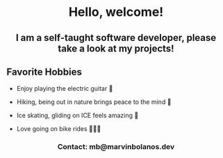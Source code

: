 <h1 align="center">Hello, welcome!</h1>


<h2 align="center">I am a self-taught software developer, please take a look at my projects!</h2>

## Favorite Hobbies
<ul>
  <li> Enjoy playing the electric guitar 🎸</li>
  <p></p>
  
  <li> Hiking, being out in nature brings peace to the mind 🌲</li>
  <p></p>
  
  
  <li> Ice skating, gliding on ICE feels amazing 🏒</li>
  <p></p>
  
  <li> Love going on bike rides 🚵🏻‍♂️</li>
  <p></p>

</ul>

<h3 align="center">Contact: mb@marvinbolanos.dev
</h3>
